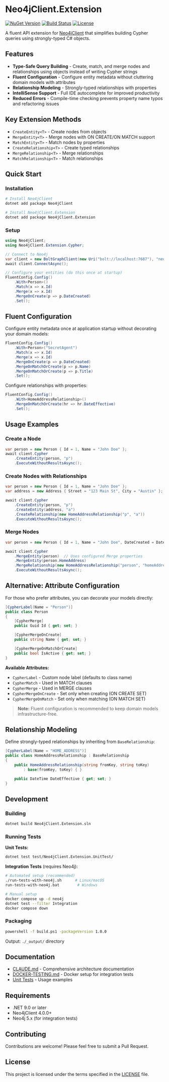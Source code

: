 # Neo4jClient.Extension

[![NuGet Version](https://img.shields.io/nuget/v/Neo4jClient.Extension.svg)](https://www.nuget.org/packages/Neo4jClient.Extension/)
[![Build Status](https://img.shields.io/github/actions/workflow/status/simonpinn/Neo4jClient.Extension/ci.yml?branch=master)](https://github.com/simonpinn/Neo4jClient.Extension/actions)
[![License](https://img.shields.io/github/license/simonpinn/Neo4jClient.Extension.svg)](LICENSE)

A fluent API extension for [Neo4jClient](https://github.com/Readify/Neo4jClient) that simplifies building Cypher queries using strongly-typed C# objects.

## Features

- **Type-Safe Query Building** - Create, match, and merge nodes and relationships using objects instead of writing Cypher strings
- **Fluent Configuration** - Configure entity metadata without cluttering domain models with attributes
- **Relationship Modeling** - Strongly-typed relationships with properties
- **IntelliSense Support** - Full IDE autocomplete for improved productivity
- **Reduced Errors** - Compile-time checking prevents property name typos and refactoring issues

## Key Extension Methods

- `CreateEntity<T>` - Create nodes from objects
- `MergeEntity<T>` - Merge nodes with ON CREATE/ON MATCH support
- `MatchEntity<T>` - Match nodes by properties
- `CreateRelationship<T>` - Create typed relationships
- `MergeRelationship<T>` - Merge relationships
- `MatchRelationship<T>` - Match relationships

## Quick Start

### Installation

```bash
# Install Neo4jClient
dotnet add package Neo4jClient

# Install Neo4jClient.Extension
dotnet add package Neo4jClient.Extension
```

### Setup

```csharp
using Neo4jClient;
using Neo4jClient.Extension.Cypher;

// Connect to Neo4j
var client = new BoltGraphClient(new Uri("bolt://localhost:7687"), "neo4j", "password");
await client.ConnectAsync();

// Configure your entities (do this once at startup)
FluentConfig.Config()
    .With<Person>()
    .Match(x => x.Id)
    .Merge(x => x.Id)
    .MergeOnCreate(p => p.DateCreated)
    .Set();
```

## Fluent Configuration

Configure entity metadata once at application startup without decorating your domain models:

```csharp
FluentConfig.Config()
    .With<Person>("SecretAgent")
    .Match(x => x.Id)
    .Merge(x => x.Id)
    .MergeOnCreate(p => p.DateCreated)
    .MergeOnMatchOrCreate(p => p.Name)
    .MergeOnMatchOrCreate(p => p.Title)
    .Set();
```

Configure relationships with properties:

```csharp
FluentConfig.Config()
    .With<HomeAddressRelationship>()
    .MergeOnMatchOrCreate(hr => hr.DateEffective)
    .Set();
```

## Usage Examples

### Create a Node

```csharp
var person = new Person { Id = 1, Name = "John Doe" };
await client.Cypher
    .CreateEntity(person, "p")
    .ExecuteWithoutResultsAsync();
```

### Create Nodes with Relationships

```csharp
var person = new Person { Id = 1, Name = "John Doe" };
var address = new Address { Street = "123 Main St", City = "Austin" };

await client.Cypher
    .CreateEntity(person, "p")
    .CreateEntity(address, "a")
    .CreateRelationship(new HomeAddressRelationship("p", "a"))
    .ExecuteWithoutResultsAsync();
```

### Merge Nodes

```csharp
var person = new Person { Id = 1, Name = "John Doe", DateCreated = DateTime.UtcNow };

await client.Cypher
    .MergeEntity(person)  // Uses configured Merge properties
    .MergeEntity(person.HomeAddress)
    .MergeRelationship(new HomeAddressRelationship("person", "homeAddress"))
    .ExecuteWithoutResultsAsync();
```

## Alternative: Attribute Configuration

For those who prefer attributes, you can decorate your models directly:

```csharp
[CypherLabel(Name = "Person")]
public class Person
{
    [CypherMerge]
    public Guid Id { get; set; }

    [CypherMergeOnCreate]
    public string Name { get; set; }

    [CypherMergeOnMatchOrCreate]
    public bool IsActive { get; set; }
}
```

**Available Attributes:**
- `CypherLabel` - Custom node label (defaults to class name)
- `CypherMatch` - Used in MATCH clauses
- `CypherMerge` - Used in MERGE clauses
- `CypherMergeOnCreate` - Set only when creating (ON CREATE SET)
- `CypherMergeOnMatch` - Set only when matching (ON MATCH SET)

> **Note:** Fluent configuration is recommended to keep domain models infrastructure-free.

## Relationship Modeling

Define strongly-typed relationships by inheriting from `BaseRelationship`:

```csharp
[CypherLabel(Name = "HOME_ADDRESS")]
public class HomeAddressRelationship : BaseRelationship
{
    public HomeAddressRelationship(string fromKey, string toKey)
        : base(fromKey, toKey) { }

    public DateTime DateEffective { get; set; }
}
```

## Development

### Building

```bash
dotnet build Neo4jClient.Extension.sln
```

### Running Tests

**Unit Tests:**
```bash
dotnet test test/Neo4jClient.Extension.UnitTest/
```

**Integration Tests** (requires Neo4j):
```bash
# Automated setup (recommended)
./run-tests-with-neo4j.sh      # Linux/macOS
run-tests-with-neo4j.bat        # Windows

# Manual setup
docker compose up -d neo4j
dotnet test --filter Integration
docker compose down
```

### Packaging

```bash
powershell -f build.ps1 -packageVersion 1.0.0
```

Output: `./_output/` directory

## Documentation

- [CLAUDE.md](CLAUDE.md) - Comprehensive architecture documentation
- [DOCKER-TESTING.md](DOCKER-TESTING.md) - Docker setup for integration tests
- [Unit Tests](test/Neo4jClient.Extension.UnitTest/) - Usage examples

## Requirements

- .NET 9.0 or later
- Neo4jClient 4.0.0+
- Neo4j 5.x (for integration tests)

## Contributing

Contributions are welcome! Please feel free to submit a Pull Request.

## License

This project is licensed under the terms specified in the [LICENSE](LICENSE) file.